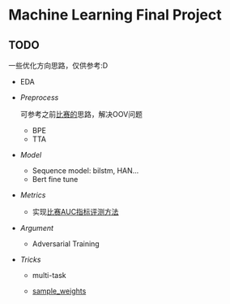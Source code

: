 # Machine Learning Final Project


## TODO
一些优化方向思路，仅供参考:D
- EDA

- *Preprocess*

    可参考之前[比赛的](https://www.kaggle.com/c/jigsaw-toxic-comment-classification-challenge/discussion/52557#latest-533843)思路，解决OOV问题
    - BPE 
    - TTA

- *Model*
    - Sequence model: bilstm, HAN...
    - Bert fine tune

- *Metrics*
    - 实现[比赛AUC指标评测方法](https://www.kaggle.com/c/jigsaw-unintended-bias-in-toxicity-classification/overview/evaluation)

- *Argument*
    
    - Adversarial Training 
    
- *Tricks*
    
    - multi-task
    
    - [sample_weights](https://www.kaggle.com/thousandvoices/simple-lstm)
    